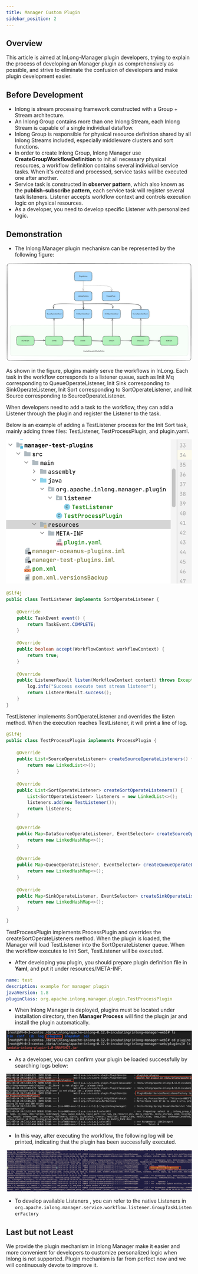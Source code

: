 ```yaml
---
title: Manager Custom Plugin
sidebar_position: 2
---
```

## Overview

This article is aimed at InLong-Manager plugin developers, trying to explain the process of developing an Manager plugin as comprehensively as possible, and strive to eliminate the confusion of developers and make plugin development easier.

## Before Development

- Inlong is stream processing framework constructed with a Group + Stream architecture.
- An Inlong Group contains more than one Inlong Stream, each Inlong Stream is capable of a single individual dataflow.
- Inlong Group is responsible for physical resource definition shared by all Inlong Streams included, especially middleware clusters and sort functions.
- In order to create Inlong Group, Inlong Manager use **CreateGroupWorkflowDefinition** to init all necessary physical resources, a workflow definition contains several individual service tasks. When it's created and processed, service tasks will be executed one after another.
- Service task is constructed in **observer pattern**, which also known as the **publish-subscribe pattern**, each service task will register several task listeners. Listener accepts workflow context and controls execution logic on physical resources.
- As a developer, you need to develop specific Listener with personalized logic.

## Demonstration

- The Inlong Manager plugin mechanism can be represented by the following figure:

![](img/inlong_plugin.png)

As shown in the figure, plugins mainly serve the workflows in InLong. Each task in the workflow corresponds to a listener queue, such as Init Mq corresponding to QueueOperateListener, Init Sink corresponding to SinkOperateListener, Init Sort corresponding to SortOperateListener, and Init Source corresponding to SourceOperateListener.

When developers need to add a task to the workflow, they can add a Listener through the plugin and register the Listener to the task.

Below is an example of adding a TestListener process for the Init Sort task, mainly adding three files: TestListener, TestProcessPlugin, and plugin.yaml.

![](img/plugin.png)

```java
@Slf4j
public class TestListener implements SortOperateListener {

    @Override
    public TaskEvent event() {
        return TaskEvent.COMPLETE;
    }

    @Override
    public boolean accept(WorkflowContext workflowContext) {
        return true;
    }

    @Override
    public ListenerResult listen(WorkflowContext context) throws Exception {
        log.info("Success execute test stream listener");
        return ListenerResult.success();
    }
}
```
TestListener implements SortOperateListener and overrides the listen method. When the execution reaches TestListener, it will print a line of log.

```java
@Slf4j
public class TestProcessPlugin implements ProcessPlugin {

    @Override
    public List<SourceOperateListener> createSourceOperateListeners() {
        return new LinkedList<>();
    }

    @Override
    public List<SortOperateListener> createSortOperateListeners() {
        List<SortOperateListener> listeners = new LinkedList<>();
        listeners.add(new TestListener());
        return listeners;
    }

    @Override
    public Map<DataSourceOperateListener, EventSelector> createSourceOperateListeners() {
        return new LinkedHashMap<>();
    }

    @Override
    public Map<QueueOperateListener, EventSelector> createQueueOperateListeners() {
        return new LinkedHashMap<>();
    }

    @Override
    public Map<SinkOperateListener, EventSelector> createSinkOperateListeners() {
        return new LinkedHashMap<>();
    }

}
```
TestProcessPlugin implements ProcessPlugin and overrides the createSortOperateListeners method. When the plugin is loaded, the Manager will load TestListener into the SortOperateListener queue. When the workflow executes to Init Sort, TestListener will be executed.


- After developing you plugin, you should prepare plugin definition file in **Yaml**, and put it under resources/META-INF.

```yaml
name: test
description: example for manager plugin
javaVersion: 1.8
pluginClass: org.apache.inlong.manager.plugin.TestProcessPlugin
```

- When Inlong Manager is deployed, plugins must be located under installation directory, then **Manager Process** will find the plugin jar and install the plugin automatically.

![](img/plugin_location.png)

- As a developer, you can confirm your plugin be loaded successfully by searching logs below:

![](img/plugin_log.png)

- In this way, after executing the workflow, the following log will be printed, indicating that the plugin has been successfully executed.

![](img/workflow_plugin.png)

- To develop available Listeners , you can refer to the native Listeners in `org.apache.inlong.manager.service.workflow.listener.GroupTaskListenerFactory`

## Last but not Least

We provide the plugin mechanism in Inlong Manager make it easier and more convenient for developers to customize personalized logic when Inlong is not supported.
Plugin mechanism is far from perfect now and we will continuously devote to improve it.